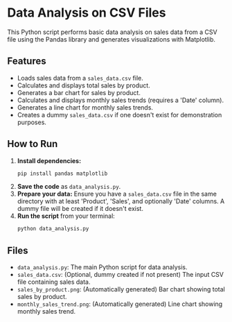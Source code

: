 # Data Analysis on CSV Files

This Python script performs basic data analysis on sales data from a CSV file using the Pandas library and generates visualizations with Matplotlib.

## Features

- Loads sales data from a `sales_data.csv` file.
- Calculates and displays total sales by product.
- Generates a bar chart for sales by product.
- Calculates and displays monthly sales trends (requires a 'Date' column).
- Generates a line chart for monthly sales trends.
- Creates a dummy `sales_data.csv` if one doesn't exist for demonstration purposes.

## How to Run

1.  **Install dependencies:**
    ```bash
    pip install pandas matplotlib
    ```
2.  **Save the code** as `data_analysis.py`.
3.  **Prepare your data:** Ensure you have a `sales_data.csv` file in the same directory with at least 'Product', 'Sales', and optionally 'Date' columns. A dummy file will be created if it doesn't exist.
4.  **Run the script** from your terminal:
    ```bash
    python data_analysis.py
    ```

## Files

-   `data_analysis.py`: The main Python script for data analysis.
-   `sales_data.csv`: (Optional, dummy created if not present) The input CSV file containing sales data.
-   `sales_by_product.png`: (Automatically generated) Bar chart showing total sales by product.
-   `monthly_sales_trend.png`: (Automatically generated) Line chart showing monthly sales trend.

